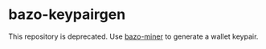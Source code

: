 # bazo-keypairgen

This repository is deprecated. Use [bazo-miner](https://github.com/bazo-blockchain/bazo-miner) to generate a wallet keypair.
